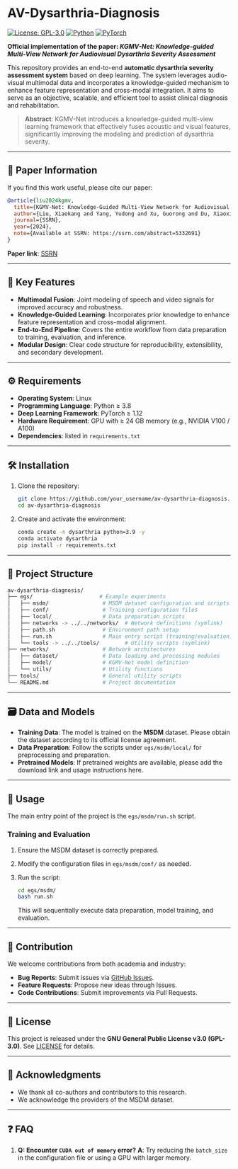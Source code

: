 # AV-Dysarthria-Diagnosis

[![License: GPL-3.0](https://img.shields.io/badge/License-GPLv3-blue.svg)](https://www.gnu.org/licenses/gpl-3.0)
[![Python](https://img.shields.io/badge/Python-3.8%2B-blue)](https://www.python.org/)
[![PyTorch](https://img.shields.io/badge/PyTorch-1.12%2B-red)](https://pytorch.org/)

**Official implementation of the paper:
*KGMV-Net: Knowledge-guided Multi-View Network for Audiovisual Dysarthria Severity Assessment***

This repository provides an end-to-end **automatic dysarthria severity assessment system** based on deep learning. The system leverages audio-visual multimodal data and incorporates a knowledge-guided mechanism to enhance feature representation and cross-modal integration. It aims to serve as an objective, scalable, and efficient tool to assist clinical diagnosis and rehabilitation.

> **Abstract**: KGMV-Net introduces a knowledge-guided multi-view learning framework that effectively fuses acoustic and visual features, significantly improving the modeling and prediction of dysarthria severity.

---

## 📖 Paper Information

If you find this work useful, please cite our paper:

```bibtex
@article{liu2024kgmv,
  title={KGMV-Net: Knowledge-Guided Multi-View Network for Audiovisual Dysarthria Severity Assessment},
  author={Liu, Xiaokang and Yang, Yudong and Xu, Guorong and Du, Xiaoxia and Su, Rongfeng and Wang, Lan and Yan, Nan},
  journal={SSRN},
  year={2024},
  note={Available at SSRN: https://ssrn.com/abstract=5332691}
}
```

**Paper link**: [SSRN](https://papers.ssrn.com/sol3/papers.cfm?abstract_id=5332691)

---

## 🚀 Key Features

* **Multimodal Fusion**: Joint modeling of speech and video signals for improved accuracy and robustness.
* **Knowledge-Guided Learning**: Incorporates prior knowledge to enhance feature representation and cross-modal alignment.
* **End-to-End Pipeline**: Covers the entire workflow from data preparation to training, evaluation, and inference.
* **Modular Design**: Clear code structure for reproducibility, extensibility, and secondary development.

---

## ⚙️ Requirements

* **Operating System**: Linux
* **Programming Language**: Python ≥ 3.8
* **Deep Learning Framework**: PyTorch ≥ 1.12
* **Hardware Requirement**: GPU with ≥ 24 GB memory (e.g., NVIDIA V100 / A100)
* **Dependencies**: listed in `requirements.txt`

---

## 🛠️ Installation

1. Clone the repository:

   ```bash
   git clone https://github.com/your_username/av-dysarthria-diagnosis.git
   cd av-dysarthria-diagnosis
   ```

2. Create and activate the environment:

   ```bash
   conda create -n dysarthria python=3.9 -y
   conda activate dysarthria
   pip install -r requirements.txt
   ```

---

## 📁 Project Structure

```bash
av-dysarthria-diagnosis/
├── egs/                     # Example experiments
│   ├── msdm/                 # MSDM dataset configuration and scripts
│   ├── conf/                 # Training configuration files
│   ├── local/                # Data preparation scripts
│   ├── networks -> ../../networks/  # Network definitions (symlink)
│   ├── path.sh               # Environment path setup
│   ├── run.sh                # Main entry script (training/evaluation)
│   └── tools -> ../../tools/        # Utility scripts (symlink)
├── networks/                 # Network architectures
│   ├── dataset/              # Data loading and processing modules
│   ├── model/                # KGMV-Net model definition
│   └── utils/                # Utility functions
├── tools/                    # General utility scripts
└── README.md                 # Project documentation
```

---

## 🗃️ Data and Models

* **Training Data**: The model is trained on the **MSDM** dataset. Please obtain the dataset according to its official license agreement.
* **Data Preparation**: Follow the scripts under `egs/msdm/local/` for preprocessing and preparation.
* **Pretrained Models**: If pretrained weights are available, please add the download link and usage instructions here.

---

## 🚀 Usage

The main entry point of the project is the `egs/msdm/run.sh` script.

### Training and Evaluation

1. Ensure the MSDM dataset is correctly prepared.
2. Modify the configuration files in `egs/msdm/conf/` as needed.
3. Run the script:

   ```bash
   cd egs/msdm/
   bash run.sh
   ```

   This will sequentially execute data preparation, model training, and evaluation.

---

## 🤝 Contribution

We welcome contributions from both academia and industry:

* **Bug Reports**: Submit issues via [GitHub Issues](../../issues).
* **Feature Requests**: Propose new ideas through Issues.
* **Code Contributions**: Submit improvements via Pull Requests.

---

## 📄 License

This project is released under the **GNU General Public License v3.0 (GPL-3.0)**. See [LICENSE](LICENSE) for details.

---

## 🙏 Acknowledgments

* We thank all co-authors and contributors to this research.
* We acknowledge the providers of the MSDM dataset.

---

## ❓ FAQ

1. **Q: Encounter `CUDA out of memory` error?**
   **A**: Try reducing the `batch_size` in the configuration file or using a GPU with larger memory.
